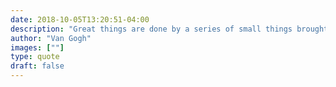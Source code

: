 ```yaml
---
date: 2018-10-05T13:20:51-04:00
description: "Great things are done by a series of small things brought together"
author: "Van Gogh"
images: [""]
type: quote
draft: false
---
```

